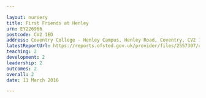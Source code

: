```yaml
---

layout: nursery
title: First Friends at Henley
urn: EY226966
postcode: CV2 1ED
address: Coventry College - Henley Campus, Henley Road, Coventry, CV2 1ED
latestReportUrl: https://reports.ofsted.gov.uk/provider/files/2557307/urn/EY226966.pdf
teaching: 2
development: 2
leadership: 2
outcomes: 2
overall: 2
date: 11 March 2016

---
```

